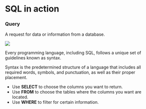 <h1>SQL in action</h1>

<h3>Query</h3>
<p>A request for data or information from a database.</p>



<img src='https://i.imgur.com/XPyZIGy.png'>

<p>Every programming language, including SQL, follows a unique set of guidelines known as syntax. 
  
  Syntax is the predetermined structure of a language that includes all required words, symbols, and punctuation, as well as their proper placement.</p>


<ul>
  <li>Use <b>SELECT</b> to choose the columns you want to return.</li>
  <li>Use <b>FROM</b> to choose the tables where the columns you want are located.</li>
  <li>Use <b>WHERE</b> to filter for certain information.</li>
  </ul>
